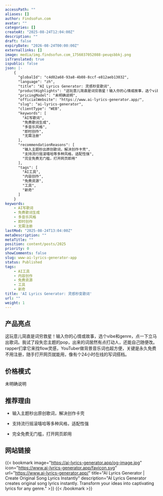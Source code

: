 ```yaml
---
accessPath: ""
aliases: []
author: FindsoFun.com
avatar: ""
categories: []
createAt: "2025-08-24T12:04:00Z"
description: ""
draft: false
expiryDate: "2026-08-24T00:00:00Z"
externallinks: []
image: media/img.findsofun.com_1756037052088-peuqsbbkj.png
isTranslated: true
ispublic: false
json: |-
    {
      "globalId": "c4d02a68-93a8-4b08-8ccf-e812aeb13032",
      "language": "zh",
      "title": "AI Lyrics Generator: 灵感秒变歌词",
      "productHighlights": "这玩意儿简直是词穷救星！输入你的心情或故事，选个vibe和genre，点一下立马出歌词。我试了段失恋主题的pop，出来的词居然有点打动人，还能自己随便改。rapper们拿它来找flow灵感，YouTuber做背景音乐词也超方便，关键是永久免费不用注册，随手打开网页就能用，像有个24小时在线的写词搭档。",
      "pricingModel": "未明确说明",
      "officialWebsite": "https://www.ai-lyrics-generator.app/",
      "slug": "ai-lyrics-generator",
      "clientType": "WEB",
      "keywords": [
        "AI写歌词",
        "免费歌词生成",
        "多音乐风格",
        "即时创作",
        "无需注册"
      ],
      "recommendationReasons": [
        "输入主题秒出原创歌词，解决创作卡壳",
        "支持流行摇滚嘻哈等多种风格，适配性强",
        "完全免费无门槛，打开网页即用"
      ],
      "tags": [
        "AI工具",
        "内容创作",
        "免费资源",
        "工具",
        "新奇"
      ]
    }
keywords:
    - AI写歌词
    - 免费歌词生成
    - 多音乐风格
    - 即时创作
    - 无需注册
lastMod: "2025-08-24T13:04:00Z"
metaDescription: ""
metaTitle: ""
position: content/posts/2025
priority: 0
showComments: false
slug: www-ai-lyrics-generator-app
status: Published
tags:
    - AI工具
    - 内容创作
    - 免费资源
    - 工具
    - 新奇
title: 'AI Lyrics Generator: 灵感秒变歌词'
url: ""
weight: 1
---
```

## 产品亮点
这玩意儿简直是词穷救星！输入你的心情或故事，选个vibe和genre，点一下立马出歌词。我试了段失恋主题的pop，出来的词居然有点打动人，还能自己随便改。rapper们拿它来找flow灵感，YouTuber做背景音乐词也超方便，关键是永久免费不用注册，随手打开网页就能用，像有个24小时在线的写词搭档。

## 价格模式
<!--more-->未明确说明

## 推荐理由
- 输入主题秒出原创歌词，解决创作卡壳

- 支持流行摇滚嘻哈等多种风格，适配性强

- 完全免费无门槛，打开网页即用

## 网站链接
{{< bookmark image="https://ai-lyrics-generator.app/og-image.jpg" icon="https://www.ai-lyrics-generator.app/favicon.svg" url="https://www.ai-lyrics-generator.app/" title="AI Lyrics Generator | Create Original Song Lyrics Instantly" description="AI Lyrics Generator creates original song lyrics instantly. Transform your ideas into captivating lyrics for any genre." >}}
{{< /bookmark >}}

